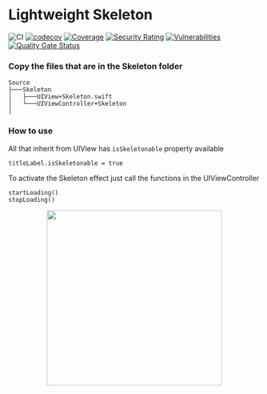 # Lightweight Skeleton

![CI](https://github.com/lucabelezal/Skeleton/workflows/CI/badge.svg)
[![codecov](https://codecov.io/gh/lucabelezal/Skeleton/branch/master/graph/badge.svg?token=f0sH9cfXWn)](https://codecov.io/gh/lucabelezal/Skeleton)
[![Coverage](https://sonarcloud.io/api/project_badges/measure?project=lucabelezal_Skeleton&metric=coverage)](https://sonarcloud.io/dashboard?id=lucabelezal_Skeleton)
[![Security Rating](https://sonarcloud.io/api/project_badges/measure?project=lucabelezal_Skeleton&metric=security_rating)](https://sonarcloud.io/dashboard?id=lucabelezal_Skeleton)
[![Vulnerabilities](https://sonarcloud.io/api/project_badges/measure?project=lucabelezal_Skeleton&metric=vulnerabilities)](https://sonarcloud.io/dashboard?id=lucabelezal_Skeleton)
[![Quality Gate Status](https://sonarcloud.io/api/project_badges/measure?project=lucabelezal_Skeleton&metric=alert_status)](https://sonarcloud.io/dashboard?id=lucabelezal_Skeleton)

### Copy the files that are in the Skeleton folder

```
Source    
├───Skeleton
│   ├───UIView+Skeleton.swift
│   └───UIViewController+Skeleton
│
```

### How to use


All that inherit from UIView has `isSkeletonable` property available

```
titleLabel.isSkeletonable = true
```

To activate the Skeleton effect just call the functions in the UIViewController

```
startLoading()
stopLoading()
```

<p align="center">
  <img src="https://github.com/lucabelezal/Skeleton/blob/master/GIF/skeleton.gif" width="350"/>
</p>

